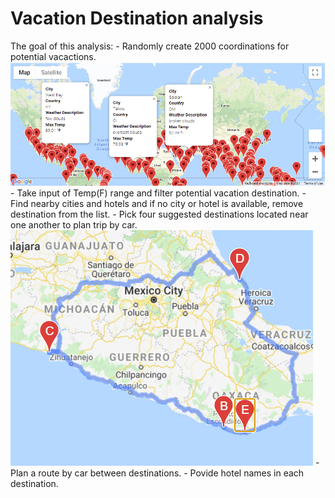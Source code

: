 # Vacation Destination analysis
The goal of this analysis:
    - Randomly create 2000 coordinations for potential vacactions.
        ![2000 random coordinates](https://github.com/HappyM0f0/World_Weather_Analysis/blob/main/Vacation_Search/WeatherPy_vacation_map.png)
    - Take input of Temp(F) range and filter potential vacation destination.
    - Find nearby cities and hotels and if no city or hotel is available, remove destination from the list.
    - Pick four suggested destinations located near one another to plan trip by car.
        ![Suggested Car Trip](https://github.com/HappyM0f0/World_Weather_Analysis/blob/main/Vacation_Itinerary/WeatherPy_travel_map.png)
    - Plan a route by car between destinations.
    - Povide hotel names in each destination.

